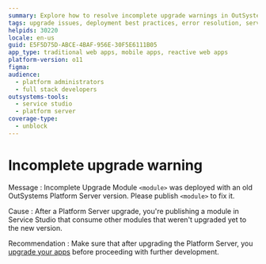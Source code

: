 ```yaml
---
summary: Explore how to resolve incomplete upgrade warnings in OutSystems 11 (O11) by ensuring all modules are updated post-server upgrade.
tags: upgrade issues, deployment best practices, error resolution, server management, application lifecycle management
helpids: 30220
locale: en-us
guid: E5F5D75D-ABCE-4BAF-956E-30F5E6111B05
app_type: traditional web apps, mobile apps, reactive web apps
platform-version: o11
figma:
audience:
  - platform administrators
  - full stack developers
outsystems-tools:
  - service studio
  - platform server
coverage-type:
  - unblock
---
```


# Incomplete upgrade warning

Message
: Incomplete Upgrade Module `<module>` was deployed with an old OutSystems Platform Server version. Please publish `<module>` to fix it.

Cause
: After a Platform Server upgrade, you're publishing a module in Service Studio that consume other modules that weren't upgraded yet to the new version.

Recommendation
: Make sure that after upgrading the Platform Server, you [upgrade your apps](https://success.outsystems.com/Support/Enterprise_Customers/Upgrading/01_Upgrade_OutSystems_Platform#Step_3._Upgrade_applications_to_the_new_version) before proceeding with further development.

